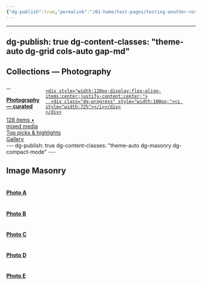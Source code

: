 ```yaml
---
{"dg-publish":true,"permalink":"/01-home/test-pages/testing-another-note-1/","noteIcon":"","created":"2025-09-22T16:58:39.198+02:00","updated":"2025-09-22T16:59:40.621+02:00"}
---
```


---
dg-publish: true
dg-content-classes: "theme-auto dg-grid cols-auto gap-md"
---

<h2 class="dg-title">Collections — Photography</h2>

<a class="dg-card dg-link card-collection card-theme-film" href="/collections/photography">
  <div style="display:flex; gap:1rem;">
    <div style="flex:1;">
      <div class="collection-grid">
        <img src="/img/MALOGO/Fullflavor.png" alt="">
        <img src="/img/MALOGO/Fullflavor.png" alt="">
        <img src="/img/MALOGO/Fullflavor.png" alt="">
        <img src="/img/MALOGO/Fullflavor.png" alt="">
      </div>
      <h4 class="dg-title">Photography — curated</h4>
      <div class="collection-count">128 items • mixed media</div>
    </div>

    <div style="width:120px;display:flex;align-items:center;justify-content:center;">
      <div class="dg-progress" style="width:100px;"><i style="width:72%"></i></div>
    </div>
  </div>

  <div class="collection-footer">
    <div class="dg-sub">Top picks & highlights</div>
    <div class="dg-tag">Gallery</div>
  </div>
</a>
---
dg-publish: true
dg-content-classes: "theme-auto dg-masonry dg-compact-mode"
---

<h2 class="dg-title">Image Masonry</h2>

<div class="dg-masonry">
  <a class="dg-card dg-link card-showcase card-theme-crystal" href="/gallery/1"><img class="show-img" src="/img/MALOGO/Fullflavor.png" alt=""><div class="show-overlay"><h4 class="dg-title">Photo A</h4></div></a>

  <a class="dg-card dg-link card-showcase card-theme-vintage" href="/gallery/2"><img class="show-img" src="/img/MALOGO/Fullflavor.png" alt=""><div class="show-overlay"><h4 class="dg-title">Photo B</h4></div></a>

  <a class="dg-card dg-link card-showcase card-theme-ocean" href="/gallery/3"><img class="show-img" src="/img/MALOGO/Fullflavor.png" alt=""><div class="show-overlay"><h4 class="dg-title">Photo C</h4></div></a>

  <a class="dg-card dg-link card-showcase card-theme-film" href="/gallery/4"><img class="show-img" src="/img/MALOGO/Fullflavor.png" alt=""><div class="show-overlay"><h4 class="dg-title">Photo D</h4></div></a>

  <a class="dg-card dg-link card-showcase card-theme-desert" href="/gallery/5"><img class="show-img" src="/img/MALOGO/Fullflavor.png" alt=""><div class="show-overlay"><h4 class="dg-title">Photo E</h4></div></a>
</div>
